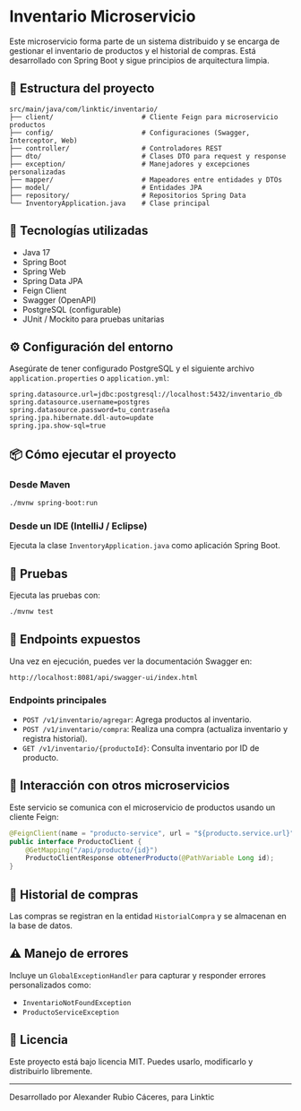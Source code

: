 
# Inventario Microservicio

Este microservicio forma parte de un sistema distribuido y se encarga de gestionar el inventario de productos y el historial de compras. Está desarrollado con Spring Boot y sigue principios de arquitectura limpia.

## 🧱 Estructura del proyecto

```
src/main/java/com/linktic/inventario/
├── client/                      # Cliente Feign para microservicio productos
├── config/                      # Configuraciones (Swagger, Interceptor, Web)
├── controller/                  # Controladores REST
├── dto/                         # Clases DTO para request y response
├── exception/                   # Manejadores y excepciones personalizadas
├── mapper/                      # Mapeadores entre entidades y DTOs
├── model/                       # Entidades JPA
├── repository/                  # Repositorios Spring Data
└── InventoryApplication.java    # Clase principal
```

## 🚀 Tecnologías utilizadas

- Java 17
- Spring Boot
- Spring Web
- Spring Data JPA
- Feign Client
- Swagger (OpenAPI)
- PostgreSQL (configurable)
- JUnit / Mockito para pruebas unitarias

## ⚙️ Configuración del entorno

Asegúrate de tener configurado PostgreSQL y el siguiente archivo `application.properties` o `application.yml`:

```properties
spring.datasource.url=jdbc:postgresql://localhost:5432/inventario_db
spring.datasource.username=postgres
spring.datasource.password=tu_contraseña
spring.jpa.hibernate.ddl-auto=update
spring.jpa.show-sql=true
```

## 📦 Cómo ejecutar el proyecto

### Desde Maven
```bash
./mvnw spring-boot:run
```

### Desde un IDE (IntelliJ / Eclipse)
Ejecuta la clase `InventoryApplication.java` como aplicación Spring Boot.

## 🧪 Pruebas

Ejecuta las pruebas con:
```bash
./mvnw test
```

## 📘 Endpoints expuestos

Una vez en ejecución, puedes ver la documentación Swagger en:
```
http://localhost:8081/api/swagger-ui/index.html
```

### Endpoints principales

- `POST /v1/inventario/agregar`: Agrega productos al inventario.
- `POST /v1/inventario/compra`: Realiza una compra (actualiza inventario y registra historial).
- `GET /v1/inventario/{productoId}`: Consulta inventario por ID de producto.

## 🔄 Interacción con otros microservicios

Este servicio se comunica con el microservicio de productos usando un cliente Feign:

```java
@FeignClient(name = "producto-service", url = "${producto.service.url}")
public interface ProductoClient {
    @GetMapping("/api/producto/{id}")
    ProductoClientResponse obtenerProducto(@PathVariable Long id);
}
```

## 📂 Historial de compras

Las compras se registran en la entidad `HistorialCompra` y se almacenan en la base de datos.

## ⚠️ Manejo de errores

Incluye un `GlobalExceptionHandler` para capturar y responder errores personalizados como:

- `InventarioNotFoundException`
- `ProductoServiceException`

## 📝 Licencia

Este proyecto está bajo licencia MIT. Puedes usarlo, modificarlo y distribuirlo libremente.

---

Desarrollado por Alexander Rubio Cáceres, para Linktic
